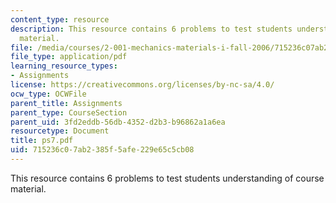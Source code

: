 ```yaml
---
content_type: resource
description: This resource contains 6 problems to test students understanding of course
  material.
file: /media/courses/2-001-mechanics-materials-i-fall-2006/715236c07ab2385f5afe229e65c5cb08_ps7.pdf
file_type: application/pdf
learning_resource_types:
- Assignments
license: https://creativecommons.org/licenses/by-nc-sa/4.0/
ocw_type: OCWFile
parent_title: Assignments
parent_type: CourseSection
parent_uid: 3fd2eddb-56db-4352-d2b3-b96862a1a6ea
resourcetype: Document
title: ps7.pdf
uid: 715236c0-7ab2-385f-5afe-229e65c5cb08
---
```

This resource contains 6 problems to test students understanding of course material.